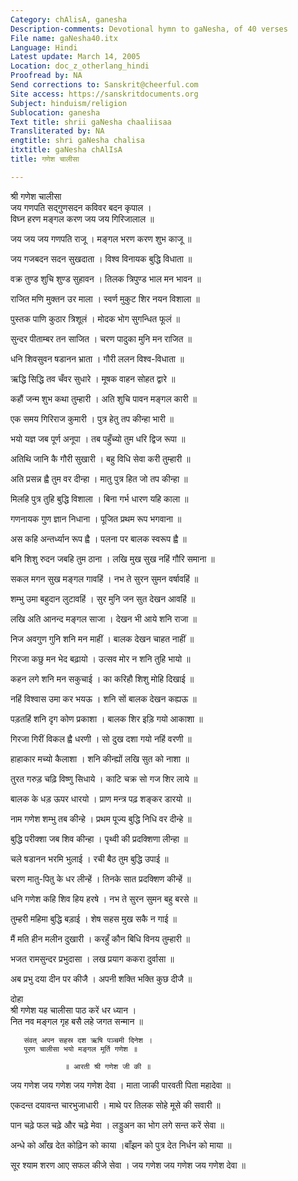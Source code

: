 ```yaml
---
Category: chAlisA, ganesha
Description-comments: Devotional hymn to gaNesha, of 40 verses
File name: gaNesha40.itx
Language: Hindi
Latest update: March 14, 2005
Location: doc_z_otherlang_hindi
Proofread by: NA
Send corrections to: Sanskrit@cheerful.com
Site access: https://sanskritdocuments.org
Subject: hinduism/religion
Sublocation: ganesha
Text title: shrii gaNesha chaaliisaa
Transliterated by: NA
engtitle: shri gaNesha chalisa
itxtitle: gaNesha chAlIsA
title: गणेश चालीसा

---
```

  
 श्री गणेश चालीसा   
जय गणपति सद्गुणसदन कविवर बदन कृपाल ।   
विघ्न हरण मङ्गल करण जय जय गिरिजालाल ॥  
  
जय जय जय गणपति राजू । मङ्गल भरण करण शुभ काजू ॥  
  
जय गजबदन सदन सुखदाता । विश्व विनायक बुद्धि विधाता ॥  
  
वक्र तुण्ड शुचि शुण्ड सुहावन । तिलक त्रिपुण्ड भाल मन भावन ॥  
  
राजित मणि मुक्तन उर माला । स्वर्ण मुकुट शिर नयन विशाला ॥  
  
पुस्तक पाणि कुठार त्रिशूलं । मोदक भोग सुगन्धित फूलं ॥  
  
सुन्दर पीताम्बर तन साजित । चरण पादुका मुनि मन राजित ॥  
  
धनि शिवसुवन षडानन भ्राता । गौरी ललन विश्व-विधाता ॥  
  
ऋद्धि सिद्धि तव चँवर सुधारे । मूषक वाहन सोहत द्वारे ॥  
  
कहौं जन्म शुभ कथा तुम्हारी । अति शुचि पावन मङ्गल कारी ॥  
  
एक समय गिरिराज कुमारी । पुत्र हेतु तप कीन्हा भारी ॥  
  
भयो यज्ञ जब पूर्ण अनूपा । तब पहुँच्यो तुम धरि द्विज रूपा ॥  
  
अतिथि जानि कै गौरी सुखारी । बहु विधि सेवा करी तुम्हारी ॥  
  
अति प्रसन्न ह्वै तुम वर दीन्हा । मातु पुत्र हित जो तप कीन्हा ॥  
  
मिलहि पुत्र तुहि बुद्धि विशाला । बिना गर्भ धारण यहि काला ॥  
  
गणनायक गुण ज्ञान निधाना । पूजित प्रथम रूप भगवाना ॥  
  
अस कहि अन्तर्ध्यान रूप ह्वै । पलना पर बालक स्वरूप ह्वै ॥  
  
बनि शिशु रुदन जबहि तुम ठाना । लखि मुख सुख नहिं गौरि समाना ॥  
  
सकल मगन सुख मङ्गल गावहिं । नभ ते सुरन सुमन वर्षावहिं ॥  
  
शम्भु उमा बहुदान लुटावहिं । सुर मुनि जन सुत देखन आवहिं ॥  
  
लखि अति आनन्द मङ्गल साजा । देखन भी आये शनि राजा ॥  
  
निज अवगुण गुनि शनि मन माहीं । बालक देखन चाहत नाहीं ॥  
  
गिरजा कछु मन भेद बढ़ायो । उत्सव मोर न शनि तुहि भायो ॥  
  
कहन लगे शनि मन सकुचाई । का करिहौ शिशु मोहि दिखाई ॥  
  
नहिं विश्वास उमा कर भयऊ । शनि सों बालक देखन कह्यऊ ॥  
  
पड़तहिं शनि दृग कोण प्रकाशा । बालक शिर इड़ि गयो आकाशा ॥  
  
गिरजा गिरीं विकल ह्वै धरणी । सो दुख दशा गयो नहिं वरणी ॥  
  
हाहाकार मच्यो कैलाशा । शनि कीन्ह्यों लखि सुत को नाशा ॥  
  
तुरत गरुड़ चढ़ि विष्णु सिधाये । काटि चक्र सो गज शिर लाये ॥  
  
बालक के धड़ ऊपर धारयो । प्राण मन्त्र पढ़ शङ्कर डारयो ॥  
  
नाम गणेश शम्भु तब कीन्हे । प्रथम पूज्य बुद्धि निधि वर दीन्हे ॥  
  
बुद्धि परीक्शा जब शिव कीन्हा । पृथ्वी की प्रदक्शिणा लीन्हा ॥  
  
चले षडानन भरमि भुलाई । रची बैठ तुम बुद्धि उपाई ॥  
  
चरण मातु-पितु के धर लीन्हें । तिनके सात प्रदक्शिण कीन्हें ॥  
  
धनि गणेश कहि शिव हिय हरषे । नभ ते सुरन सुमन बहु बरसे ॥  
  
तुम्हरी महिमा बुद्धि बड़ाई । शेष सहस मुख सकै न गाई ॥  
  
मैं मति हीन मलीन दुखारी । करहुँ कौन बिधि विनय तुम्हारी ॥  
  
भजत रामसुन्दर प्रभुदासा । लख प्रयाग ककरा दुर्वासा ॥  
  
अब प्रभु दया दीन पर कीजै । अपनी शक्ति भक्ति कुछ दीजै ॥  
  
दोहा  
       श्री गणेश यह चालीसा पाठ करें धर ध्यान ।   
       नित नव मङ्गल गृह बसै लहे जगत सन्मान ॥  
  
       संवत् अपन सहस्र दश ऋषि पञ्चमी दिनेश ।   
       पूरण चालीसा भयो मङ्गल मूर्ति गणेश ॥  
  
                ॥ आरती श्री गणेश जी की ॥  
  
जय गणेश जय गणेश जय गणेश देवा । माता जाकी पारवती पिता महादेवा ॥  
  
एकदन्त दयावन्त चारभुजाधारी । माथे पर तिलक सोहे मूसे की सवारी ॥  
  
पान चढ़े फल चढ़े और चढ़े मेवा । लड्डुअन का भोग लगे सन्त करें सेवा ॥  
  
अन्धे को आँख देत कोढ़िन को काया ।बाँझन को पुत्र देत निर्धन को माया ॥  
  
सूर श्याम शरण आए सफल कीजे सेवा । जय गणेश जय गणेश जय गणेश देवा ॥  
  
  
  
